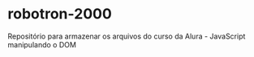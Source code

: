 # robotron-2000
Repositório para armazenar os arquivos do curso da Alura - JavaScript manipulando o DOM
